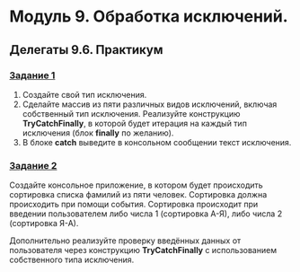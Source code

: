 #  Модуль 9. Обработка исключений. 
## Делегаты 9.6. Практикум

### [Задание 1](https://github.com/skripkalisa/SF_CSharp_Delegates/tree/main/Task1)

1. Создайте свой тип исключения.
2. Сделайте массив из пяти различных видов исключений, включая собственный тип исключения. Реализуйте конструкцию **TryCatchFinally**, в которой будет итерация на каждый тип исключения (блок **finally** по желанию).
3. В блоке **catch** выведите в консольном сообщении текст исключения.

### [Задание 2](https://github.com/skripkalisa/SF_CSharp_Delegates/tree/main/Task2)

Создайте консольное приложение, в котором будет происходить сортировка списка фамилий из пяти человек. Сортировка должна происходить при помощи события. Сортировка происходит при введении пользователем либо числа 1 (сортировка А-Я), либо числа 2 (сортировка Я-А).

Дополнительно реализуйте проверку введённых данных от пользователя через конструкцию **TryCatchFinally** с использованием собственного типа исключения.
